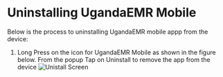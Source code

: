 # Uninstalling UgandaEMR Mobile

Below is the process to uninstalling UgandaEMR mobile appp from the device:

1. Long Press on the icon for UgandaEMR Mobile as shown in the figure below. From the popup Tap on Uninstall to remove the app from the device
![Unistall Screen](.gitbook/assets/uninstall.jpg) 

